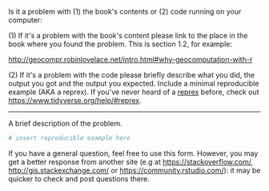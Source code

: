 Is it a problem with (1) the book's contents or (2) code running on your computer:

(1) If it's a problem with the book's content please link to the place in the book where you found the problem. This is section 1.2, for example:

http://geocompr.robinlovelace.net/intro.html#why-geocomputation-with-r

(2) If it's a problem with the code please briefly describe what you did, the output you got and the output you expected.
Include a minimal reproducible example (AKA a reprex). If you've never heard of a [reprex](http://reprex.tidyverse.org/) before, check out <https://www.tidyverse.org/help/#reprex>.

---

A brief description of the problem.

```r
# insert reproducible example here
```

If you have a general question, feel free to use this form. 
However, you may get a better response from another site (e.g at <https://stackoverflow.com/>, http://gis.stackexchange.com/ or <https://community.rstudio.com/>):
it may be quicker to check and post questions there.
